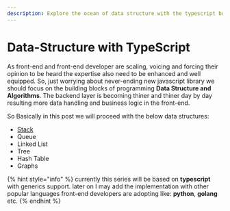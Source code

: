 ```yaml
---
description: Explore the ocean of data structure with the typescript boat.
---
```


# Data-Structure with TypeScript

As front-end and front-end developer are scaling, voicing and forcing their opinion to be heard the expertise also need to be enhanced and well equipped. So, just worrying about never-ending new javascript library we should focus on the building blocks of programming **Data Structure and Algorithms**. The backend layer is becoming thiner and thiner day by day resulting more data handling and business logic in the front-end. 

So Basically in this post we will proceed with the below data structures:

* [Stack](stack.md)
* Queue
* Linked List
* Tree
* Hash Table
* Graphs

{% hint style="info" %}
currently this series will be based on **typescript** with generics support. later on I may add the implementation with other popular languages front-end developers are adopting like: **python**, **golang** etc.
{% endhint %}



